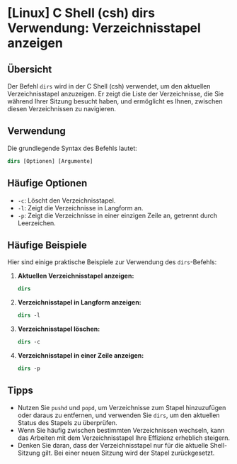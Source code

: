 # [Linux] C Shell (csh) dirs Verwendung: Verzeichnisstapel anzeigen

## Übersicht
Der Befehl `dirs` wird in der C Shell (csh) verwendet, um den aktuellen Verzeichnisstapel anzuzeigen. Er zeigt die Liste der Verzeichnisse, die Sie während Ihrer Sitzung besucht haben, und ermöglicht es Ihnen, zwischen diesen Verzeichnissen zu navigieren.

## Verwendung
Die grundlegende Syntax des Befehls lautet:

```csh
dirs [Optionen] [Argumente]
```

## Häufige Optionen
- `-c`: Löscht den Verzeichnisstapel.
- `-l`: Zeigt die Verzeichnisse in Langform an.
- `-p`: Zeigt die Verzeichnisse in einer einzigen Zeile an, getrennt durch Leerzeichen.

## Häufige Beispiele
Hier sind einige praktische Beispiele zur Verwendung des `dirs`-Befehls:

1. **Aktuellen Verzeichnisstapel anzeigen:**
   ```csh
   dirs
   ```

2. **Verzeichnisstapel in Langform anzeigen:**
   ```csh
   dirs -l
   ```

3. **Verzeichnisstapel löschen:**
   ```csh
   dirs -c
   ```

4. **Verzeichnisstapel in einer Zeile anzeigen:**
   ```csh
   dirs -p
   ```

## Tipps
- Nutzen Sie `pushd` und `popd`, um Verzeichnisse zum Stapel hinzuzufügen oder daraus zu entfernen, und verwenden Sie `dirs`, um den aktuellen Status des Stapels zu überprüfen.
- Wenn Sie häufig zwischen bestimmten Verzeichnissen wechseln, kann das Arbeiten mit dem Verzeichnisstapel Ihre Effizienz erheblich steigern.
- Denken Sie daran, dass der Verzeichnisstapel nur für die aktuelle Shell-Sitzung gilt. Bei einer neuen Sitzung wird der Stapel zurückgesetzt.